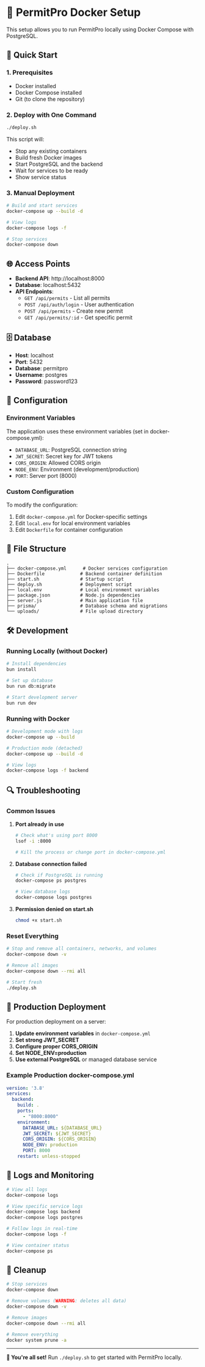 # 🐳 PermitPro Docker Setup

This setup allows you to run PermitPro locally using Docker Compose with PostgreSQL.

## 🚀 Quick Start

### 1. Prerequisites
- Docker installed
- Docker Compose installed
- Git (to clone the repository)

### 2. Deploy with One Command
```bash
./deploy.sh
```

This script will:
- Stop any existing containers
- Build fresh Docker images
- Start PostgreSQL and the backend
- Wait for services to be ready
- Show service status

### 3. Manual Deployment
```bash
# Build and start services
docker-compose up --build -d

# View logs
docker-compose logs -f

# Stop services
docker-compose down
```

## 🌐 Access Points

- **Backend API**: http://localhost:8000
- **Database**: localhost:5432
- **API Endpoints**:
  - `GET /api/permits` - List all permits
  - `POST /api/auth/login` - User authentication
  - `POST /api/permits` - Create new permit
  - `GET /api/permits/:id` - Get specific permit

## 🗄️ Database

- **Host**: localhost
- **Port**: 5432
- **Database**: permitpro
- **Username**: postgres
- **Password**: password123

## 🔧 Configuration

### Environment Variables
The application uses these environment variables (set in docker-compose.yml):

- `DATABASE_URL`: PostgreSQL connection string
- `JWT_SECRET`: Secret key for JWT tokens
- `CORS_ORIGIN`: Allowed CORS origin
- `NODE_ENV`: Environment (development/production)
- `PORT`: Server port (8000)

### Custom Configuration
To modify the configuration:

1. Edit `docker-compose.yml` for Docker-specific settings
2. Edit `local.env` for local environment variables
3. Edit `Dockerfile` for container configuration

## 📁 File Structure

```
.
├── docker-compose.yml      # Docker services configuration
├── Dockerfile             # Backend container definition
├── start.sh               # Startup script
├── deploy.sh              # Deployment script
├── local.env              # Local environment variables
├── package.json           # Node.js dependencies
├── server.js              # Main application file
├── prisma/                # Database schema and migrations
└── uploads/               # File upload directory
```

## 🛠️ Development

### Running Locally (without Docker)
```bash
# Install dependencies
bun install

# Set up database
bun run db:migrate

# Start development server
bun run dev
```

### Running with Docker
```bash
# Development mode with logs
docker-compose up --build

# Production mode (detached)
docker-compose up --build -d

# View logs
docker-compose logs -f backend
```

## 🔍 Troubleshooting

### Common Issues

1. **Port already in use**
   ```bash
   # Check what's using port 8000
   lsof -i :8000
   
   # Kill the process or change port in docker-compose.yml
   ```

2. **Database connection failed**
   ```bash
   # Check if PostgreSQL is running
   docker-compose ps postgres
   
   # View database logs
   docker-compose logs postgres
   ```

3. **Permission denied on start.sh**
   ```bash
   chmod +x start.sh
   ```

### Reset Everything
```bash
# Stop and remove all containers, networks, and volumes
docker-compose down -v

# Remove all images
docker-compose down --rmi all

# Start fresh
./deploy.sh
```

## 🚀 Production Deployment

For production deployment on a server:

1. **Update environment variables** in `docker-compose.yml`
2. **Set strong JWT_SECRET**
3. **Configure proper CORS_ORIGIN**
4. **Set NODE_ENV=production**
5. **Use external PostgreSQL** or managed database service

### Example Production docker-compose.yml
```yaml
version: '3.8'
services:
  backend:
    build: .
    ports:
      - "8000:8000"
    environment:
      DATABASE_URL: ${DATABASE_URL}
      JWT_SECRET: ${JWT_SECRET}
      CORS_ORIGIN: ${CORS_ORIGIN}
      NODE_ENV: production
      PORT: 8000
    restart: unless-stopped
```

## 📝 Logs and Monitoring

```bash
# View all logs
docker-compose logs

# View specific service logs
docker-compose logs backend
docker-compose logs postgres

# Follow logs in real-time
docker-compose logs -f

# View container status
docker-compose ps
```

## 🧹 Cleanup

```bash
# Stop services
docker-compose down

# Remove volumes (WARNING: deletes all data)
docker-compose down -v

# Remove images
docker-compose down --rmi all

# Remove everything
docker system prune -a
```

---

**🎉 You're all set!** Run `./deploy.sh` to get started with PermitPro locally.
